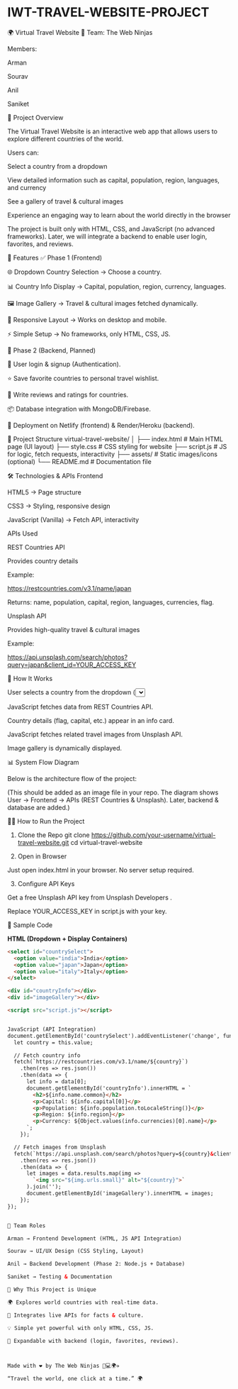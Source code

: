 # IWT-TRAVEL-WEBSITE-PROJECT
🌍 Virtual Travel Website
👥 Team: The Web Ninjas

Members:

Arman

Sourav

Anil

Saniket

📖 Project Overview

The Virtual Travel Website is an interactive web app that allows users to explore different countries of the world.

Users can:

Select a country from a dropdown

View detailed information such as capital, population, region, languages, and currency

See a gallery of travel & cultural images

Experience an engaging way to learn about the world directly in the browser

The project is built only with HTML, CSS, and JavaScript (no advanced frameworks). Later, we will integrate a backend to enable user login, favorites, and reviews.

🚀 Features
✅ Phase 1 (Frontend)

🌐 Dropdown Country Selection → Choose a country.

📊 Country Info Display → Capital, population, region, currency, languages.

🖼️ Image Gallery → Travel & cultural images fetched dynamically.

🎨 Responsive Layout → Works on desktop and mobile.

⚡ Simple Setup → No frameworks, only HTML, CSS, JS.

🔮 Phase 2 (Backend, Planned)

🔑 User login & signup (Authentication).

⭐ Save favorite countries to personal travel wishlist.

📝 Write reviews and ratings for countries.

📦 Database integration with MongoDB/Firebase.

🚀 Deployment on Netlify (frontend) & Render/Heroku (backend).

📂 Project Structure
virtual-travel-website/
│
├── index.html         # Main HTML page (UI layout)
├── style.css          # CSS styling for website
├── script.js          # JS for logic, fetch requests, interactivity
├── assets/            # Static images/icons (optional)
└── README.md          # Documentation file

🛠️ Technologies & APIs
Frontend

HTML5 → Page structure

CSS3 → Styling, responsive design

JavaScript (Vanilla) → Fetch API, interactivity

APIs Used

REST Countries API

Provides country details

Example:

https://restcountries.com/v3.1/name/japan


Returns: name, population, capital, region, languages, currencies, flag.

Unsplash API

Provides high-quality travel & cultural images

Example:

https://api.unsplash.com/search/photos?query=japan&client_id=YOUR_ACCESS_KEY

📌 How It Works

User selects a country from the dropdown (<select>).

JavaScript fetches data from REST Countries API.

Country details (flag, capital, etc.) appear in an info card.

JavaScript fetches related travel images from Unsplash API.

Image gallery is dynamically displayed.

📊 System Flow Diagram

Below is the architecture flow of the project:


(This should be added as an image file in your repo. The diagram shows User → Frontend → APIs (REST Countries & Unsplash). Later, backend & database are added.)

👩‍💻 How to Run the Project
1. Clone the Repo
git clone https://github.com/your-username/virtual-travel-website.git
cd virtual-travel-website

2. Open in Browser

Just open index.html in your browser. No server setup required.

3. Configure API Keys

Get a free Unsplash API key from Unsplash Developers
.

Replace YOUR_ACCESS_KEY in script.js with your key.

📝 Sample Code  

**HTML (Dropdown + Display Containers)**  
```html
<select id="countrySelect">
  <option value="india">India</option>
  <option value="japan">Japan</option>
  <option value="italy">Italy</option>
</select>

<div id="countryInfo"></div>
<div id="imageGallery"></div>

<script src="script.js"></script>


JavaScript (API Integration)
document.getElementById('countrySelect').addEventListener('change', function () {
  let country = this.value;

  // Fetch country info
  fetch(`https://restcountries.com/v3.1/name/${country}`)
    .then(res => res.json())
    .then(data => {
      let info = data[0];
      document.getElementById('countryInfo').innerHTML = `
        <h2>${info.name.common}</h2>
        <p>Capital: ${info.capital[0]}</p>
        <p>Population: ${info.population.toLocaleString()}</p>
        <p>Region: ${info.region}</p>
        <p>Currency: ${Object.values(info.currencies)[0].name}</p>
      `;
    });

  // Fetch images from Unsplash
  fetch(`https://api.unsplash.com/search/photos?query=${country}&client_id=YOUR_ACCESS_KEY`)
    .then(res => res.json())
    .then(data => {
      let images = data.results.map(img => 
        `<img src="${img.urls.small}" alt="${country}">`
      ).join('');
      document.getElementById('imageGallery').innerHTML = images;
    });
});


👥 Team Roles

Arman → Frontend Development (HTML, JS API Integration)

Sourav → UI/UX Design (CSS Styling, Layout)

Anil → Backend Development (Phase 2: Node.js + Database)

Saniket → Testing & Documentation

🎯 Why This Project is Unique

🌍 Explores world countries with real-time data.

📸 Integrates live APIs for facts & culture.

💡 Simple yet powerful with only HTML, CSS, JS.

🚀 Expandable with backend (login, favorites, reviews).



Made with ❤️ by The Web Ninjas 🥷💻🌍✈️

“Travel the world, one click at a time.” 🌍

